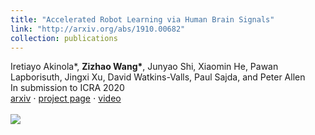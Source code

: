 ```yaml
---
title: "Accelerated Robot Learning via Human Brain Signals"
link: "http://arxiv.org/abs/1910.00682"
collection: publications
---
```

Iretiayo Akinola\*, **Zizhao Wang\***, Junyao Shi, Xiaomin He, Pawan Lapborisuth, Jingxi Xu, David Watkins-Valls, Paul Sajda, and Peter Allen<br/>In submission to ICRA 2020<br/>[arxiv](https://arxiv.org/abs/1910.00682) $\cdot$ [project page](http://crlab.cs.columbia.edu/brain_guided_rl) $\cdot$ [video](https://www.youtube.com/watch?v=osJhN0-mF6k)<br/><br/><img src='/images/500x300.png'>


